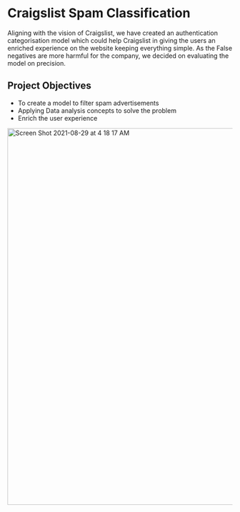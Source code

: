 # Craigslist Spam Classification

Aligning with the vision of Craigslist, we have created an authentication categorisation model which could help Craigslist in giving the users an enriched experience on the website keeping everything simple. As the False negatives are more harmful for the company, we decided on evaluating the model on precision.

## Project Objectives
- To create a model to filter spam advertisements
- Applying Data analysis concepts to solve the problem
- Enrich the user experience

<img width="844" alt="Screen Shot 2021-08-29 at 4 18 17 AM" src="https://user-images.githubusercontent.com/20634568/131243664-e3c0ac12-613c-418c-ba26-a9b2cec383b4.png">

